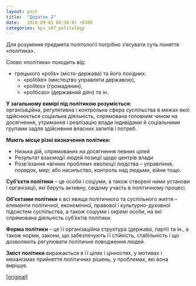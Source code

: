 ```yaml
---
layout: post
title:  "Додаток 2"
date:   2016-09-01 08:30:01 +0300
categories: kpi_s07_politology
---
```



Для розуміння предмета політології потрібно з’ясувати суть поняття «політика».

Слово «політика» походить від:
* грецького «polis» (місто-держава) та його похідних: 
  * «politike» (мистецтво управляти державою),
  * «polites» (громадянин),
  * «politicas» (державний діяч) та ін.

**У загальному вимірі під політикою розуміється:** <br>організаційна, регулятивна і контрольна сфера суспільства в межах якої здійснюється соціальна діяльність, спрямована головним чином на досягнення, утримання і реалізацію влади індивідами й соціальними групами задля здійснення власних запитів і потреб.

**Мають місце різні визначення політики:**
* Низька дій, спрямованих на досягнення певних цілей
* Результат взаємодії людей позиції щодо центрів влади
* Розв'язання «вічних проблем» еволюції людства – управління, порядок, мир; або насильство, контроль над людьми, війни тощо.

**Суб’єкти політики** – це особи і соціуми, а також створені ними установи і організації, які беруть активну, свідому участь в політичному процесі.

**Об’єктами політики** є всі явища політичного та суспільного життя – елементи політичної, економічної, правової і культурно-духовної підсистем суспільства, а також соціуми і окремі особи, на які спрямована діяльність суб’єктів політики.

**Форма політики** – це її організаційна структура (держава, партії та ін., а також норми, закони, що забезпечують її стійкість, стабільність і що дозволяють регулювати політичне поводження людей.

**Зміст політики** виражається в її цілях і цінностях, у мотивах і механізмах прийняття політичних рішень, у проблемах, які вона вирішує.

[[original]](https://pp.vk.me/c626228/v626228367/2e12e/kCX8stZgbUo.jpg)
